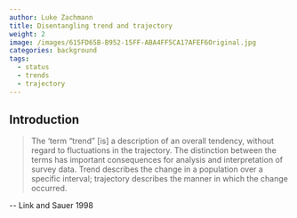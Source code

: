 ```yaml
---
author: Luke Zachmann
title: Disentangling trend and trajectory
weight: 2
image: /images/615FD65B-B952-15FF-ABA4FF5CA17AFEF6Original.jpg
categories: background
tags:
  - status
  - trends
  - trajectory
---
```



## Introduction

> The ‘term “trend” [is] a description of an overall tendency, without regard to fluctuations in the trajectory. The distinction between the terms has important consequences for analysis and interpretation of survey data. Trend describes the change in a population over a specific interval; trajectory describes the manner in which the change occurred.  

-- Link and Sauer 1998

